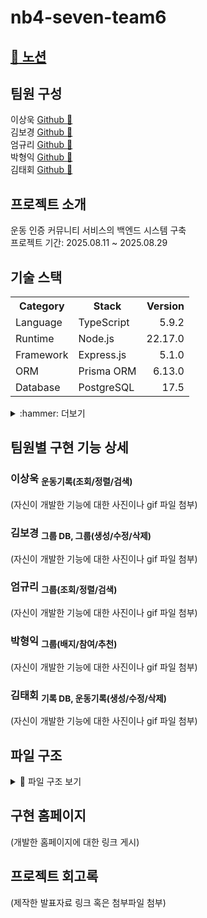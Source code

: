 # nb4-seven-team6

## [:link: 노션](https://www.notion.so/24cb1b4efe4d80dc818cf37149e2f65b)

## 팀원 구성

이상욱 [Github :link:](https://github.com/NewL1f3)<br>
김보경 [Github :link:](https://github.com/bgk614)<br>
엄규리 [Github :link:](https://github.com/ammgree)<br>
박형익 [Github :link:](https://github.com/Sw-twt)<br>
김태회 [Github :link:](https://github.com/F-los)<br>

## 프로젝트 소개

운동 인증 커뮤니티 서비스의 백엔드 시스템 구축<br>
프로젝트 기간: 2025.08.11 ~ 2025.08.29<br>

## 기술 스택

<table>
  <tr>
    <th>Category</th>
    <th>Stack</th>
    <th align="right">Version</th>
  </tr>
  <tr>
    <td>Language</td>
    <td>TypeScript</td>
    <td align="right">5.9.2</td>
  </tr>
  <tr>
    <td>Runtime</td>
    <td>Node.js</td>
    <td align="right">22.17.0</td>
  </tr>
  <tr>
    <td>Framework</td>
    <td>Express.js</td>
    <td align="right">5.1.0</td>
  </tr>
  <tr>
    <td>ORM</td>
    <td>Prisma ORM</td>
    <td align="right">6.13.0</td>
  </tr>
  <tr>
    <td>Database</td>
    <td>PostgreSQL</td>
    <td align="right">17.5</td>
  </tr>
</table>
<detail>

<details>
<summary> :hammer: 더보기</summary>

### 사용 툴

<table>
  <tr>
    <th>Category</th>
    <th>Tool</th>
    <th align="right">Version</th>
  </tr>
  <tr>
    <td>Config</td>
    <td>dotenv</td>
    <td align="right">17.2.1</td>
  </tr>
  <tr>
    <td>API Docs</td>
    <td>swagger-ui-express</td>
    <td align="right">5.0.1</td>
  </tr>
  <tr>
    <td rowspan="3">Lint</td>
    <td>eslint</td>
    <td align="right">9.33.0</td>
  </tr>
  <tr>
    <td>@typescript-eslint/eslint-plugin</td>
    <td align="right">8.39.1</td>
  </tr>
  <tr>
    <td>@typescript-eslint/parser</td>
    <td align="right">8.39.1</td>
  </tr>
  <tr>
    <td rowspan="2">Formatter</td>
    <td>Prettier</td>
    <td align="right">3.6.2</td>
  </tr>
  <tr>
    <td>eslint-plugin-prettier</td>
    <td align="right">5.5.4</td>
  </tr>
  <tr>
    <td rowspan="2">Dev Tools</td>
    <td>nodemon</td>
    <td align="right">3.1.10</td>
  </tr>
  <tr>
    <td>tsx</td>
    <td align="right">4.20.4</td>
  </tr>
  <tr>
    <td rowspan="2">Types</td>
    <td>@types/express</td>
    <td align="right">5.0.3</td>
  </tr>
  <tr>
    <td>@types/node</td>
    <td align="right">24.2.1</td>
  </tr>
</table>

### 기타

<table>
  <tr>
    <th>Tool</th>
    <th>Version</th>
  </tr>
  <tr>
    <td>Git &amp; GitHub</td>
    <td>-</td>
  </tr>
  <tr>
    <td>Discord</td>
    <td>-</td>
  </tr>
  <tr>
    <td>Notion</td>
    <td>-</td>
  </tr>
</table>
</details>

## 팀원별 구현 기능 상세

### 이상욱 <sub>운동기록(조회/정렬/검색)</sub>

(자신이 개발한 기능에 대한 사진이나 gif 파일 첨부)

### 김보경 <sub>그룹 DB, 그룹(생성/수정/삭제)</sub>

(자신이 개발한 기능에 대한 사진이나 gif 파일 첨부)

### 엄규리 <sub>그룹(조회/정렬/검색)</sub>

(자신이 개발한 기능에 대한 사진이나 gif 파일 첨부)

### 박형익 <sub>그룹(배지/참여/추천)</sub>

(자신이 개발한 기능에 대한 사진이나 gif 파일 첨부)

### 김태회 <sub>기록 DB, 운동기록(생성/수정/삭제)</sub>

(자신이 개발한 기능에 대한 사진이나 gif 파일 첨부)

## 파일 구조

<details>
<summary>📂 파일 구조 보기</summary>

```
 src
 ┣ config
 ┃ ┗ db.ts
 ┣ controllers
 ┃ ┣ record
 ┃ ┃ ┗ create_record.controller.ts
 ┃ ┗ group
 ┃    ┣ create_group.controller.ts
 ┃    ┣ delete_group.controller.ts
 ┃    ┣ update_group.controller.ts
 ┃    ┣ list_groups.controller.ts
 ┃    ┣ get_group.controller.ts
 ┃    ┣ recommend_group.controller.ts
 ┃    ┣ join_group.controller.ts
 ┃    ┗ leave_group.controller.ts
 ┣ middleware
 ┃ ┣ group.middleware.ts
 ┃ ┣ record.middleware.ts
 ┃ ┣ auth.middleware.ts
 ┃ ┗ error.middleware.ts
 ┣ models
 ┃ ┣ record.model.ts
 ┃ ┗ group.model.ts
 ┣ routes
 ┃ ┣ record.routes.ts
 ┃ ┗ group.routes.ts
 ┣ services
 ┃ ┣ record
 ┃ ┃ ┗ create_record.service.ts
 ┃ ┗ group
 ┃    ┣ create_group.service.ts
 ┃    ┣ delete_group.service.ts
 ┃    ┣ update_group.service.ts
 ┃    ┣ list_groups.service.ts
 ┃    ┣ get_group.service.ts
 ┃    ┣ recommend_group.service.ts
 ┃    ┣ join_group.service.ts
 ┃    ┣ leave_group.service.ts
 ┃    ┗ badge_evaluation.service.ts
 ┣ utils
 ┃ ┣ jwt.ts
 ┃ ┣ constants.ts
 ┃ ┗ logger.ts
 ┣ app.ts
 ┗ server.ts
prisma
 ┣ schema.prisma
 ┗ seed.ts
.env
.env.example
.gitignore
.prettierrc
app.js
eslint.config.ts
package.json
tsconfig.json
README.md
```

</details>

## 구현 홈페이지

(개발한 홈페이지에 대한 링크 게시)

## 프로젝트 회고록

(제작한 발표자료 링크 혹은 첨부파일 첨부)
